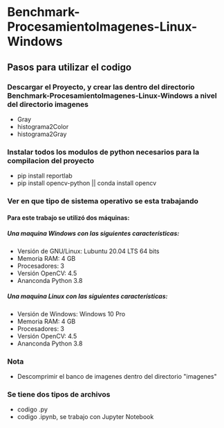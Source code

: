 # Benchmark-ProcesamientoImagenes-Linux-Windows

## Pasos para utilizar el codigo


### Descargar el Proyecto, y crear las dentro del directorio Benchmark-ProcesamientoImagenes-Linux-Windows a nivel del directorio imagenes
- Gray
- histograma2Color
- histograma2Gray

### Instalar todos los modulos de python necesarios para la compilacion del proyecto
- pip install reportlab
- pip install opencv-python || conda install opencv
### Ver en que tipo de sistema operativo se esta trabajando

#### Para este trabajo se utilizó dos máquinas: 
##### Una maquina Windows con las siguientes características: 
- Versión de GNU/Linux: Lubuntu 20.04 LTS 64 bits
- Memoria RAM: 4 GB
- Procesadores: 3
- Versión OpenCV: 4.5
- Ananconda Python 3.8
##### Una maquina Linux con las siguientes características: 
- Versión de Windows: Windows 10 Pro
- Memoria RAM: 4 GB
- Procesadores: 3
- Versión OpenCV: 4.5
- Ananconda Python 3.8
### Nota
- Descomprimir el banco de imagenes dentro del directorio "imagenes" 
### Se tiene dos tipos de archivos
- codigo .py
- codigo .ipynb, se trabajo con Jupyter Notebook

